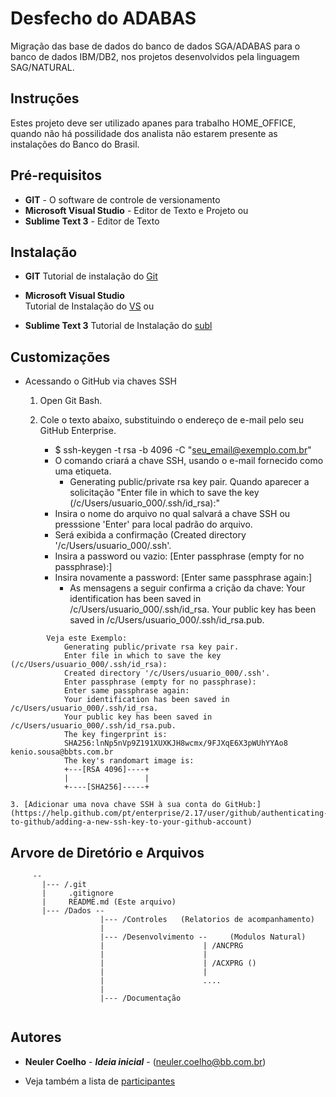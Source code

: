 # Desfecho do ADABAS

Migração das base de dados do banco de dados SGA/ADABAS para o banco de dados IBM/DB2, nos projetos desenvolvidos pela linguagem SAG/NATURAL.

## Instruções

Estes projeto deve ser utilizado apanes para trabalho HOME_OFFICE, quando não há possilidade dos analista não estarem presente as instalações do Banco do Brasil.

## Pré-requisitos
* **GIT** - O software de controle de versionamento
* **Microsoft Visual Studio** - Editor de Texto e Projeto
   ou 
* **Sublime Text 3** - Editor de Texto

## Instalação
  * **GIT**
	Tutorial de instalação do  [Git](https://dicasdeprogramacao.com.br/como-instalar-o-git-no-windows/)

  * **Microsoft Visual Studio**  
        Tutorial de Instalação do  [VS](https://docs.microsoft.com/pt-br/visualstudio/install/install-visual-studio?view=vs-2019)
   ou 
  * **Sublime Text 3**
        Tutorial de Instalação do  [subl](https://www.melhorhospedagemdesites.com/dicas-e-ferramentas/sublime-text-editor/)

## Customizações
  * Acessando o GitHub via chaves SSH   
	1. Open Git Bash.

	2. Cole o texto abaixo, substituindo o endereço de e-mail pelo seu GitHub Enterprise.
	   - $ ssh-keygen -t rsa -b 4096 -C "seu_email@exemplo.com.br"
	   - O comando criará a chave SSH, usando o e-mail fornecido como uma etiqueta.
	     - Generating public/private rsa key pair.
	        Quando aparecer a solicitação "Enter file in which to save the key (/c/Users/usuario_000/.ssh/id_rsa):" 
		- Insira o nome do arquivo no qual salvará a chave SSH ou presssione 'Enter' para local padrão do arquivo.
		- Será exibida a confirmação (Created directory '/c/Users/usuario_000/.ssh'.
		- Insira a password ou vazio: [Enter passphrase (empty for no passphrase):]
		- Insira novamente a password: [Enter same passphrase again:]
		  - As mensagens a seguir confirma a crição da chave:
		    Your identification has been saved in /c/Users/usuario_000/.ssh/id_rsa.
		    Your public key has been saved in /c/Users/usuario_000/.ssh/id_rsa.pub.
```
	    Veja este Exemplo:
			Generating public/private rsa key pair.
			Enter file in which to save the key (/c/Users/usuario_000/.ssh/id_rsa):
			Created directory '/c/Users/usuario_000/.ssh'.
			Enter passphrase (empty for no passphrase):
			Enter same passphrase again:
			Your identification has been saved in /c/Users/usuario_000/.ssh/id_rsa.
			Your public key has been saved in /c/Users/usuario_000/.ssh/id_rsa.pub.
			The key fingerprint is:
			SHA256:lnNp5nVp9Z191XUXKJH8wcmx/9FJXqE6X3pWUhYYAo8 kenio.sousa@bbts.com.br
			The key's randomart image is:
			+---[RSA 4096]----+
			|                 |
			+----[SHA256]-----+
```
		
 	3. [Adicionar uma nova chave SSH à sua conta do GitHub:](https://help.github.com/pt/enterprise/2.17/user/github/authenticating-to-github/adding-a-new-ssh-key-to-your-github-account)

## Arvore de Diretório e Arquivos

```
	 --
	   |--- /.git
	   |     .gitignore
	   |     README.md (Este arquivo)
	   |--- /Dados --
	                |--- /Controles   (Relatorios de acompanhamento)
	                |
	                |--- /Desenvolvimento --     (Modulos Natural)
	                |                      | /ANCPRG 
	                |                      |
	                |                      | /ACXPRG ()
	                |                      |
	                |                      ....
	                |
	                |--- /Documentação
	                   
```


## Autores

- **Neuler Coelho** - ***Ideia inicial*** - (neuler.coelho@bb.com.br)

- Veja também a lista de [participantes](https://github.com/desfecheAdabas/Dados/Documentacao/participantes.pdf)
